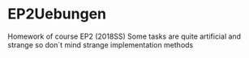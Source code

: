 # EP2Uebungen
Homework of course EP2 (2018SS)
Some tasks are quite artificial and strange so don´t mind strange implementation methods
